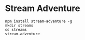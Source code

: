 # Stream Adventure

```
npm install stream-adventure -g
mkdir streams
cd streams
stream-adventure
```
